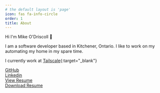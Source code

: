 ```yaml
---
# the default layout is 'page'
icon: fas fa-info-circle
order: 1
title: About
---
```


Hi I'm Mike O'Driscoll 👋

I am a software developer based in Kitchener, Ontario.
I like to work on my automating my home in my spare time.

I currently work at [Tailscale](https://tailscale.com/){:target="_blank"}

<p>
<link rel="stylesheet" href="https://cdnjs.cloudflare.com/ajax/libs/font-awesome/6.5.1/css/all.min.css"
integrity="sha512-DTOQO9RWCH3ppGqcWaEA1BIZOC6xxalwEsw9c2QQeAIftl+Vegovlnee1c9QX4TctnWMn13TZye+giMm8e2LwA=="
crossorigin="anonymous" referrerpolicy="no-referrer" />
    <i class="fa-brands fa-github"></i>
    <a href="https://github.com/mikeodr" target="_blank">GitHub</a><br/>
    <i class="fa-brands fa-linkedin"></i>
    <a href="https://linkedin.com/in/mikeodr" target="_blank">Linkedin</a><br/>
    <i class="fa fa-bookmark"></i>
    <a href="https://mikeodriscoll.ca/resume/" target="_blank">View Resume</a><br/>
    <i class="fa fa-file-pdf"></i>
    <a href="https://github.com/mikeodr/resume/releases/latest/download/mikeodriscoll_resume.pdf">
    Download Resume</a>
</p>
